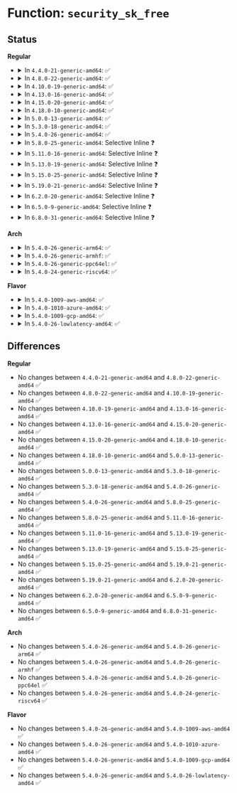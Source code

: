 # Function: <code>security_sk_free</code>

## Status
<b>Regular</b>
<ul>
<li>
<details>
<summary>In <code>4.4.0-21-generic-amd64</code>: ✅</summary>

```c
void security_sk_free(struct sock * sk)
```

```json
{
  "name": "security_sk_free",
  "collision_type": "Unique Global",
  "inline_type": "No",
  "funcs": [
    {
      "addr": 18446744071582250608,
      "name": "security_sk_free",
      "external": true,
      "loc": "security/security.c:1299",
      "file": "security/security.c",
      "inline": "seen, unknown",
      "caller_inline": [],
      "caller_func": [
        "net/core/sock.c:sk_prot_alloc",
        "net/core/sock.c:sk_prot_alloc",
        "net/core/sock.c:sk_destruct"
      ]
    }
  ],
  "symbols": [
    {
      "addr": 18446744071582250608,
      "name": "security_sk_free",
      "section": ".text",
      "bind": "STB_GLOBAL",
      "size": 54
    }
  ]
}
```
</details>
</li>
<li>
<details>
<summary>In <code>4.8.0-22-generic-amd64</code>: ✅</summary>

```c
void security_sk_free(struct sock * sk)
```

```json
{
  "name": "security_sk_free",
  "collision_type": "Unique Global",
  "inline_type": "No",
  "funcs": [
    {
      "addr": 18446744071582469264,
      "name": "security_sk_free",
      "external": true,
      "loc": "security/security.c:1329",
      "file": "security/security.c",
      "inline": "seen, unknown",
      "caller_inline": [],
      "caller_func": [
        "net/core/sock.c:__sk_destruct",
        "net/core/sock.c:sk_prot_alloc",
        "net/core/sock.c:sk_prot_alloc"
      ]
    }
  ],
  "symbols": [
    {
      "addr": 18446744071582469264,
      "name": "security_sk_free",
      "section": ".text",
      "bind": "STB_GLOBAL",
      "size": 54
    }
  ]
}
```
</details>
</li>
<li>
<details>
<summary>In <code>4.10.0-19-generic-amd64</code>: ✅</summary>

```c
void security_sk_free(struct sock * sk)
```

```json
{
  "name": "security_sk_free",
  "collision_type": "Unique Global",
  "inline_type": "No",
  "funcs": [
    {
      "addr": 18446744071582561728,
      "name": "security_sk_free",
      "external": true,
      "loc": "security/security.c:1350",
      "file": "security/security.c",
      "inline": "seen, unknown",
      "caller_inline": [],
      "caller_func": [
        "net/core/sock.c:__sk_destruct",
        "net/core/sock.c:sk_prot_alloc",
        "net/core/sock.c:sk_prot_alloc"
      ]
    }
  ],
  "symbols": [
    {
      "addr": 18446744071582561728,
      "name": "security_sk_free",
      "section": ".text",
      "bind": "STB_GLOBAL",
      "size": 54
    }
  ]
}
```
</details>
</li>
<li>
<details>
<summary>In <code>4.13.0-16-generic-amd64</code>: ✅</summary>

```c
void security_sk_free(struct sock * sk)
```

```json
{
  "name": "security_sk_free",
  "collision_type": "Unique Global",
  "inline_type": "No",
  "funcs": [
    {
      "addr": 18446744071582650880,
      "name": "security_sk_free",
      "external": true,
      "loc": "security/security.c:2297",
      "file": "security/security.c",
      "inline": "seen, unknown",
      "caller_inline": [],
      "caller_func": [
        "net/core/sock.c:__sk_destruct",
        "net/core/sock.c:sk_prot_alloc",
        "net/core/sock.c:sk_prot_alloc"
      ]
    }
  ],
  "symbols": [
    {
      "addr": 18446744071582650880,
      "name": "security_sk_free",
      "section": ".text",
      "bind": "STB_GLOBAL",
      "size": 79
    }
  ]
}
```
</details>
</li>
<li>
<details>
<summary>In <code>4.15.0-20-generic-amd64</code>: ✅</summary>

```c
void security_sk_free(struct sock * sk)
```

```json
{
  "name": "security_sk_free",
  "collision_type": "Unique Global",
  "inline_type": "No",
  "funcs": [
    {
      "addr": 18446744071582805056,
      "name": "security_sk_free",
      "external": true,
      "loc": "security/security.c:2158",
      "file": "security/security.c",
      "inline": "seen, unknown",
      "caller_inline": [],
      "caller_func": [
        "security/security.c:security_sk_alloc",
        "net/core/sock.c:__sk_destruct",
        "net/core/sock.c:sk_prot_alloc",
        "net/core/sock.c:sk_prot_alloc"
      ]
    }
  ],
  "symbols": [
    {
      "addr": 18446744071582805056,
      "name": "security_sk_free",
      "section": ".text",
      "bind": "STB_GLOBAL",
      "size": 85
    }
  ]
}
```
</details>
</li>
<li>
<details>
<summary>In <code>4.18.0-10-generic-amd64</code>: ✅</summary>

```c
void security_sk_free(struct sock * sk)
```

```json
{
  "name": "security_sk_free",
  "collision_type": "Unique Global",
  "inline_type": "No",
  "funcs": [
    {
      "addr": 18446744071582999968,
      "name": "security_sk_free",
      "external": true,
      "loc": "security/security.c:1460",
      "file": "security/security.c",
      "inline": "seen, unknown",
      "caller_inline": [],
      "caller_func": [
        "net/core/sock.c:__sk_destruct",
        "net/core/sock.c:sk_prot_alloc",
        "net/core/sock.c:sk_prot_alloc"
      ]
    }
  ],
  "symbols": [
    {
      "addr": 18446744071582999968,
      "name": "security_sk_free",
      "section": ".text",
      "bind": "STB_GLOBAL",
      "size": 52
    }
  ]
}
```
</details>
</li>
<li>
<details>
<summary>In <code>5.0.0-13-generic-amd64</code>: ✅</summary>

```c
void security_sk_free(struct sock * sk)
```

```json
{
  "name": "security_sk_free",
  "collision_type": "Unique Global",
  "inline_type": "No",
  "funcs": [
    {
      "addr": 18446744071583113120,
      "name": "security_sk_free",
      "external": true,
      "loc": "security/security.c:2218",
      "file": "security/security.c",
      "inline": "seen, unknown",
      "caller_inline": [],
      "caller_func": [
        "security/security.c:security_sk_alloc",
        "net/core/sock.c:__sk_destruct",
        "net/core/sock.c:sk_prot_alloc",
        "net/core/sock.c:sk_prot_alloc"
      ]
    }
  ],
  "symbols": [
    {
      "addr": 18446744071583113120,
      "name": "security_sk_free",
      "section": ".text",
      "bind": "STB_GLOBAL",
      "size": 77
    }
  ]
}
```
</details>
</li>
<li>
<details>
<summary>In <code>5.3.0-18-generic-amd64</code>: ✅</summary>

```c
void security_sk_free(struct sock * sk)
```

```json
{
  "name": "security_sk_free",
  "collision_type": "Unique Global",
  "inline_type": "No",
  "funcs": [
    {
      "addr": 18446744071583299792,
      "name": "security_sk_free",
      "external": true,
      "loc": "security/security.c:2237",
      "file": "security/security.c",
      "inline": "seen, unknown",
      "caller_inline": [],
      "caller_func": [
        "security/security.c:security_sk_alloc",
        "net/core/sock.c:__sk_destruct",
        "net/core/sock.c:sk_prot_alloc",
        "net/core/sock.c:sk_prot_alloc"
      ]
    }
  ],
  "symbols": [
    {
      "addr": 18446744071583299792,
      "name": "security_sk_free",
      "section": ".text",
      "bind": "STB_GLOBAL",
      "size": 79
    }
  ]
}
```
</details>
</li>
<li>
<details>
<summary>In <code>5.4.0-26-generic-amd64</code>: ✅</summary>

```c
void security_sk_free(struct sock * sk)
```

```json
{
  "name": "security_sk_free",
  "collision_type": "Unique Global",
  "inline_type": "No",
  "funcs": [
    {
      "addr": 18446744071583404528,
      "name": "security_sk_free",
      "external": true,
      "loc": "security/security.c:2276",
      "file": "security/security.c",
      "inline": "seen, unknown",
      "caller_inline": [],
      "caller_func": [
        "security/security.c:security_sk_alloc",
        "net/core/sock.c:__sk_destruct",
        "net/core/sock.c:sk_prot_alloc",
        "net/core/sock.c:sk_prot_alloc"
      ]
    }
  ],
  "symbols": [
    {
      "addr": 18446744071583404528,
      "name": "security_sk_free",
      "section": ".text",
      "bind": "STB_GLOBAL",
      "size": 77
    }
  ]
}
```
</details>
</li>
<li>
<details>
<summary>In <code>5.8.0-25-generic-amd64</code>: Selective Inline ❓</summary>

```c
void security_sk_free(struct sock * sk)
```

```json
{
  "name": "security_sk_free",
  "collision_type": "Unique Global",
  "inline_type": "Selective",
  "funcs": [
    {
      "addr": 18446744071583744732,
      "name": "security_sk_free",
      "external": true,
      "loc": "security/security.c:2599",
      "file": "security/security.c",
      "inline": "not declared, inlined",
      "caller_inline": [
        "security/security.c:security_sk_alloc"
      ],
      "caller_func": [
        "net/core/sock.c:__sk_destruct",
        "net/core/sock.c:sk_prot_alloc",
        "net/core/sock.c:sk_prot_alloc"
      ]
    }
  ],
  "symbols": [
    {
      "addr": 18446744071583744816,
      "name": "security_sk_free",
      "section": ".text",
      "bind": "STB_GLOBAL",
      "size": 77
    }
  ]
}
```
</details>
</li>
<li>
<details>
<summary>In <code>5.11.0-16-generic-amd64</code>: Selective Inline ❓</summary>

```c
void security_sk_free(struct sock * sk)
```

```json
{
  "name": "security_sk_free",
  "collision_type": "Unique Global",
  "inline_type": "Selective",
  "funcs": [
    {
      "addr": 18446744071583865052,
      "name": "security_sk_free",
      "external": true,
      "loc": "security/security.c:2616",
      "file": "security/security.c",
      "inline": "not declared, inlined",
      "caller_inline": [
        "security/security.c:security_sk_alloc"
      ],
      "caller_func": [
        "net/core/sock.c:__sk_destruct",
        "net/core/sock.c:sk_prot_alloc",
        "net/core/sock.c:sk_prot_alloc"
      ]
    }
  ],
  "symbols": [
    {
      "addr": 18446744071583865136,
      "name": "security_sk_free",
      "section": ".text",
      "bind": "STB_GLOBAL",
      "size": 77
    }
  ]
}
```
</details>
</li>
<li>
<details>
<summary>In <code>5.13.0-19-generic-amd64</code>: Selective Inline ❓</summary>

```c
void security_sk_free(struct sock * sk)
```

```json
{
  "name": "security_sk_free",
  "collision_type": "Unique Global",
  "inline_type": "Selective",
  "funcs": [
    {
      "addr": 18446744071583891212,
      "name": "security_sk_free",
      "external": true,
      "loc": "security/security.c:2679",
      "file": "security/security.c",
      "inline": "not declared, inlined",
      "caller_inline": [
        "security/security.c:security_sk_alloc"
      ],
      "caller_func": [
        "net/core/sock.c:__sk_destruct",
        "net/core/sock.c:sk_prot_alloc",
        "net/core/sock.c:sk_prot_alloc"
      ]
    }
  ],
  "symbols": [
    {
      "addr": 18446744071583891296,
      "name": "security_sk_free",
      "section": ".text",
      "bind": "STB_GLOBAL",
      "size": 77
    }
  ]
}
```
</details>
</li>
<li>
<details>
<summary>In <code>5.15.0-25-generic-amd64</code>: Selective Inline ❓</summary>

```c
void security_sk_free(struct sock * sk)
```

```json
{
  "name": "security_sk_free",
  "collision_type": "Unique Global",
  "inline_type": "Selective",
  "funcs": [
    {
      "addr": 18446744071584255036,
      "name": "security_sk_free",
      "external": true,
      "loc": "security/security.c:2687",
      "file": "security/security.c",
      "inline": "not declared, inlined",
      "caller_inline": [
        "security/security.c:security_sk_alloc"
      ],
      "caller_func": [
        "net/core/sock.c:__sk_destruct",
        "net/core/sock.c:sk_prot_alloc",
        "net/core/sock.c:sk_prot_alloc"
      ]
    }
  ],
  "symbols": [
    {
      "addr": 18446744071584255120,
      "name": "security_sk_free",
      "section": ".text",
      "bind": "STB_GLOBAL",
      "size": 77
    }
  ]
}
```
</details>
</li>
<li>
<details>
<summary>In <code>5.19.0-21-generic-amd64</code>: Selective Inline ❓</summary>

```c
void security_sk_free(struct sock * sk)
```

```json
{
  "name": "security_sk_free",
  "collision_type": "Unique Global",
  "inline_type": "Selective",
  "funcs": [
    {
      "addr": 18446744071584866165,
      "name": "security_sk_free",
      "external": true,
      "loc": "security/security.c:2721",
      "file": "security/security.c",
      "inline": "not declared, inlined",
      "caller_inline": [
        "security/security.c:security_sk_alloc"
      ],
      "caller_func": [
        "net/core/sock.c:__sk_destruct",
        "net/core/sock.c:sk_prot_alloc",
        "net/core/sock.c:sk_prot_alloc"
      ]
    }
  ],
  "symbols": [
    {
      "addr": 18446744071584866304,
      "name": "security_sk_free",
      "section": ".text",
      "bind": "STB_GLOBAL",
      "size": 85
    }
  ]
}
```
</details>
</li>
<li>
<details>
<summary>In <code>6.2.0-20-generic-amd64</code>: Selective Inline ❓</summary>

```c
void security_sk_free(struct sock * sk)
```

```json
{
  "name": "security_sk_free",
  "collision_type": "Unique Global",
  "inline_type": "Selective",
  "funcs": [
    {
      "addr": 18446744071585570981,
      "name": "security_sk_free",
      "external": true,
      "loc": "security/security.c:2701",
      "file": "security/security.c",
      "inline": "not declared, inlined",
      "caller_inline": [
        "security/security.c:security_sk_alloc"
      ],
      "caller_func": [
        "net/core/sock.c:__sk_destruct",
        "net/core/sock.c:sk_prot_alloc",
        "net/core/sock.c:sk_prot_alloc"
      ]
    }
  ],
  "symbols": [
    {
      "addr": 18446744071585571136,
      "name": "security_sk_free",
      "section": ".text",
      "bind": "STB_GLOBAL",
      "size": 85
    }
  ]
}
```
</details>
</li>
<li>
<details>
<summary>In <code>6.5.0-9-generic-amd64</code>: Selective Inline ❓</summary>

```c
void security_sk_free(struct sock * sk)
```

```json
{
  "name": "security_sk_free",
  "collision_type": "Unique Global",
  "inline_type": "Selective",
  "funcs": [
    {
      "addr": 18446744071585801861,
      "name": "security_sk_free",
      "external": true,
      "loc": "security/security.c:4702",
      "file": "security/security.c",
      "inline": "not declared, inlined",
      "caller_inline": [
        "security/security.c:security_sk_alloc"
      ],
      "caller_func": [
        "net/core/sock.c:__sk_destruct",
        "net/core/sock.c:sk_prot_alloc",
        "net/core/sock.c:sk_prot_alloc"
      ]
    }
  ],
  "symbols": [
    {
      "addr": 18446744071585802016,
      "name": "security_sk_free",
      "section": ".text",
      "bind": "STB_GLOBAL",
      "size": 85
    }
  ]
}
```
</details>
</li>
<li>
<details>
<summary>In <code>6.8.0-31-generic-amd64</code>: Selective Inline ❓</summary>

```c
void security_sk_free(struct sock * sk)
```

```json
{
  "name": "security_sk_free",
  "collision_type": "Unique Global",
  "inline_type": "Selective",
  "funcs": [
    {
      "addr": 18446744071586050565,
      "name": "security_sk_free",
      "external": true,
      "loc": "security/security.c:4886",
      "file": "security/security.c",
      "inline": "not declared, inlined",
      "caller_inline": [
        "security/security.c:security_sk_alloc"
      ],
      "caller_func": [
        "net/core/sock.c:__sk_destruct",
        "net/core/sock.c:sk_prot_alloc",
        "net/core/sock.c:sk_prot_alloc"
      ]
    }
  ],
  "symbols": [
    {
      "addr": 18446744071586050720,
      "name": "security_sk_free",
      "section": ".text",
      "bind": "STB_GLOBAL",
      "size": 85
    }
  ]
}
```
</details>
</li>
</ul>
<b>Arch</b>
<ul>
<li>
<details>
<summary>In <code>5.4.0-26-generic-arm64</code>: ✅</summary>

```c
void security_sk_free(struct sock * sk)
```

```json
{
  "name": "security_sk_free",
  "collision_type": "Unique Global",
  "inline_type": "No",
  "funcs": [
    {
      "addr": 18446603336495157848,
      "name": "security_sk_free",
      "external": true,
      "loc": "security/security.c:2276",
      "file": "security/security.c",
      "inline": "seen, unknown",
      "caller_inline": [],
      "caller_func": [
        "security/security.c:security_sk_alloc",
        "net/core/sock.c:__sk_destruct",
        "net/core/sock.c:sk_prot_alloc",
        "net/core/sock.c:sk_prot_alloc"
      ]
    }
  ],
  "symbols": [
    {
      "addr": 18446603336495157848,
      "name": "security_sk_free",
      "section": ".text",
      "bind": "STB_GLOBAL",
      "size": 84
    }
  ]
}
```
</details>
</li>
<li>
<details>
<summary>In <code>5.4.0-26-generic-armhf</code>: ✅</summary>

```c
void security_sk_free(struct sock * sk)
```

```json
{
  "name": "security_sk_free",
  "collision_type": "Unique Global",
  "inline_type": "No",
  "funcs": [
    {
      "addr": 3228545320,
      "name": "security_sk_free",
      "external": true,
      "loc": "security/security.c:2276",
      "file": "security/security.c",
      "inline": "seen, unknown",
      "caller_inline": [],
      "caller_func": [
        "security/security.c:security_sk_alloc",
        "net/core/sock.c:__sk_destruct",
        "net/core/sock.c:sk_prot_alloc",
        "net/core/sock.c:sk_prot_alloc"
      ]
    }
  ],
  "symbols": [
    {
      "addr": 3228545320,
      "name": "security_sk_free",
      "section": ".text",
      "bind": "STB_GLOBAL",
      "size": 88
    }
  ]
}
```
</details>
</li>
<li>
<details>
<summary>In <code>5.4.0-26-generic-ppc64el</code>: ✅</summary>

```c
void security_sk_free(struct sock * sk)
```

```json
{
  "name": "security_sk_free",
  "collision_type": "Unique Global",
  "inline_type": "No",
  "funcs": [
    {
      "addr": 13835058055289090800,
      "name": "security_sk_free",
      "external": true,
      "loc": "security/security.c:2276",
      "file": "security/security.c",
      "inline": "seen, unknown",
      "caller_inline": [],
      "caller_func": [
        "security/security.c:security_sk_alloc",
        "net/core/sock.c:__sk_destruct",
        "net/core/sock.c:sk_prot_alloc",
        "net/core/sock.c:sk_prot_alloc"
      ]
    }
  ],
  "symbols": [
    {
      "addr": 13835058055289090800,
      "name": "security_sk_free",
      "section": ".text",
      "bind": "STB_GLOBAL",
      "size": 140
    }
  ]
}
```
</details>
</li>
<li>
<details>
<summary>In <code>5.4.0-24-generic-riscv64</code>: ✅</summary>

```c
void security_sk_free(struct sock * sk)
```

```json
{
  "name": "security_sk_free",
  "collision_type": "Unique Global",
  "inline_type": "No",
  "funcs": [
    {
      "addr": 18446743936274403480,
      "name": "security_sk_free",
      "external": true,
      "loc": "security/security.c:2276",
      "file": "security/security.c",
      "inline": "seen, unknown",
      "caller_inline": [],
      "caller_func": [
        "security/security.c:security_sk_alloc",
        "net/core/sock.c:__sk_destruct",
        "net/core/sock.c:sk_prot_alloc",
        "net/core/sock.c:sk_prot_alloc"
      ]
    }
  ],
  "symbols": [
    {
      "addr": 18446743936274403480,
      "name": "security_sk_free",
      "section": ".text",
      "bind": "STB_GLOBAL",
      "size": 72
    }
  ]
}
```
</details>
</li>
</ul>
<b>Flavor</b>
<ul>
<li>
<details>
<summary>In <code>5.4.0-1009-aws-amd64</code>: ✅</summary>

```c
void security_sk_free(struct sock * sk)
```

```json
{
  "name": "security_sk_free",
  "collision_type": "Unique Global",
  "inline_type": "No",
  "funcs": [
    {
      "addr": 18446744071583373264,
      "name": "security_sk_free",
      "external": true,
      "loc": "security/security.c:2276",
      "file": "security/security.c",
      "inline": "seen, unknown",
      "caller_inline": [],
      "caller_func": [
        "security/security.c:security_sk_alloc",
        "net/core/sock.c:__sk_destruct",
        "net/core/sock.c:sk_prot_alloc",
        "net/core/sock.c:sk_prot_alloc"
      ]
    }
  ],
  "symbols": [
    {
      "addr": 18446744071583373264,
      "name": "security_sk_free",
      "section": ".text",
      "bind": "STB_GLOBAL",
      "size": 77
    }
  ]
}
```
</details>
</li>
<li>
<details>
<summary>In <code>5.4.0-1010-azure-amd64</code>: ✅</summary>

```c
void security_sk_free(struct sock * sk)
```

```json
{
  "name": "security_sk_free",
  "collision_type": "Unique Global",
  "inline_type": "No",
  "funcs": [
    {
      "addr": 18446744071583310368,
      "name": "security_sk_free",
      "external": true,
      "loc": "security/security.c:2276",
      "file": "security/security.c",
      "inline": "seen, unknown",
      "caller_inline": [],
      "caller_func": [
        "security/security.c:security_sk_alloc",
        "net/core/sock.c:__sk_destruct",
        "net/core/sock.c:sk_prot_alloc",
        "net/core/sock.c:sk_prot_alloc"
      ]
    }
  ],
  "symbols": [
    {
      "addr": 18446744071583310368,
      "name": "security_sk_free",
      "section": ".text",
      "bind": "STB_GLOBAL",
      "size": 77
    }
  ]
}
```
</details>
</li>
<li>
<details>
<summary>In <code>5.4.0-1009-gcp-amd64</code>: ✅</summary>

```c
void security_sk_free(struct sock * sk)
```

```json
{
  "name": "security_sk_free",
  "collision_type": "Unique Global",
  "inline_type": "No",
  "funcs": [
    {
      "addr": 18446744071583357040,
      "name": "security_sk_free",
      "external": true,
      "loc": "security/security.c:2276",
      "file": "security/security.c",
      "inline": "seen, unknown",
      "caller_inline": [],
      "caller_func": [
        "security/security.c:security_sk_alloc",
        "net/core/sock.c:__sk_destruct",
        "net/core/sock.c:sk_prot_alloc",
        "net/core/sock.c:sk_prot_alloc"
      ]
    }
  ],
  "symbols": [
    {
      "addr": 18446744071583357040,
      "name": "security_sk_free",
      "section": ".text",
      "bind": "STB_GLOBAL",
      "size": 77
    }
  ]
}
```
</details>
</li>
<li>
<details>
<summary>In <code>5.4.0-26-lowlatency-amd64</code>: ✅</summary>

```c
void security_sk_free(struct sock * sk)
```

```json
{
  "name": "security_sk_free",
  "collision_type": "Unique Global",
  "inline_type": "No",
  "funcs": [
    {
      "addr": 18446744071583452224,
      "name": "security_sk_free",
      "external": true,
      "loc": "security/security.c:2276",
      "file": "security/security.c",
      "inline": "seen, unknown",
      "caller_inline": [],
      "caller_func": [
        "security/security.c:security_sk_alloc",
        "net/core/sock.c:__sk_destruct",
        "net/core/sock.c:sk_prot_alloc",
        "net/core/sock.c:sk_prot_alloc"
      ]
    }
  ],
  "symbols": [
    {
      "addr": 18446744071583452224,
      "name": "security_sk_free",
      "section": ".text",
      "bind": "STB_GLOBAL",
      "size": 77
    }
  ]
}
```
</details>
</li>
</ul>

## Differences
<b>Regular</b>
<ul>
<li>
No changes between <code>4.4.0-21-generic-amd64</code> and <code>4.8.0-22-generic-amd64</code> ✅
</li>
<li>
No changes between <code>4.8.0-22-generic-amd64</code> and <code>4.10.0-19-generic-amd64</code> ✅
</li>
<li>
No changes between <code>4.10.0-19-generic-amd64</code> and <code>4.13.0-16-generic-amd64</code> ✅
</li>
<li>
No changes between <code>4.13.0-16-generic-amd64</code> and <code>4.15.0-20-generic-amd64</code> ✅
</li>
<li>
No changes between <code>4.15.0-20-generic-amd64</code> and <code>4.18.0-10-generic-amd64</code> ✅
</li>
<li>
No changes between <code>4.18.0-10-generic-amd64</code> and <code>5.0.0-13-generic-amd64</code> ✅
</li>
<li>
No changes between <code>5.0.0-13-generic-amd64</code> and <code>5.3.0-18-generic-amd64</code> ✅
</li>
<li>
No changes between <code>5.3.0-18-generic-amd64</code> and <code>5.4.0-26-generic-amd64</code> ✅
</li>
<li>
No changes between <code>5.4.0-26-generic-amd64</code> and <code>5.8.0-25-generic-amd64</code> ✅
</li>
<li>
No changes between <code>5.8.0-25-generic-amd64</code> and <code>5.11.0-16-generic-amd64</code> ✅
</li>
<li>
No changes between <code>5.11.0-16-generic-amd64</code> and <code>5.13.0-19-generic-amd64</code> ✅
</li>
<li>
No changes between <code>5.13.0-19-generic-amd64</code> and <code>5.15.0-25-generic-amd64</code> ✅
</li>
<li>
No changes between <code>5.15.0-25-generic-amd64</code> and <code>5.19.0-21-generic-amd64</code> ✅
</li>
<li>
No changes between <code>5.19.0-21-generic-amd64</code> and <code>6.2.0-20-generic-amd64</code> ✅
</li>
<li>
No changes between <code>6.2.0-20-generic-amd64</code> and <code>6.5.0-9-generic-amd64</code> ✅
</li>
<li>
No changes between <code>6.5.0-9-generic-amd64</code> and <code>6.8.0-31-generic-amd64</code> ✅
</li>
</ul>
<b>Arch</b>
<ul>
<li>
No changes between <code>5.4.0-26-generic-amd64</code> and <code>5.4.0-26-generic-arm64</code> ✅
</li>
<li>
No changes between <code>5.4.0-26-generic-amd64</code> and <code>5.4.0-26-generic-armhf</code> ✅
</li>
<li>
No changes between <code>5.4.0-26-generic-amd64</code> and <code>5.4.0-26-generic-ppc64el</code> ✅
</li>
<li>
No changes between <code>5.4.0-26-generic-amd64</code> and <code>5.4.0-24-generic-riscv64</code> ✅
</li>
</ul>
<b>Flavor</b>
<ul>
<li>
No changes between <code>5.4.0-26-generic-amd64</code> and <code>5.4.0-1009-aws-amd64</code> ✅
</li>
<li>
No changes between <code>5.4.0-26-generic-amd64</code> and <code>5.4.0-1010-azure-amd64</code> ✅
</li>
<li>
No changes between <code>5.4.0-26-generic-amd64</code> and <code>5.4.0-1009-gcp-amd64</code> ✅
</li>
<li>
No changes between <code>5.4.0-26-generic-amd64</code> and <code>5.4.0-26-lowlatency-amd64</code> ✅
</li>
</ul>
